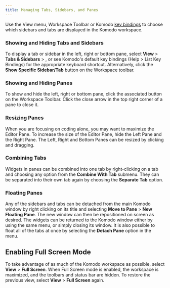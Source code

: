 ```yaml
---
title: Managing Tabs, Sidebars, and Panes
---
```

Use the View menu, Workspace Toolbar or Komodo [key bindings](prefs.html#Config_Key_Bindings) to choose which sidebars and tabs are displayed in the Komodo workspace.

<a name="show_hide_tabs" id="show_hide_tabs"></a>
### Showing and Hiding Tabs and Sidebars

To display a tab or sidebar in the left, right or bottom pane, select **View** > **Tabs & Sidebars** > **<Name>**, or see Komodo's default key bindings (Help > List Key Bindings) for the appropriate keyboard shortcut. Alternatively, click the **Show Specific Sidebar/Tab** button on the Workspace toolbar.

### Showing and Hiding Panes
<a name="show_hide_panes" id="show_hide_panes"></a>
To show and hide the left, right or bottom pane, click the associated button on the Workspace Toolbar. Click the close arrow in the top right corner of a pane to close it.

### Resizing Panes
<a name="Resizing_Panes" id="Resizing_Panes"></a>
When you are focusing on coding alone, you may want to maximize the Editor Pane. To increase the size of the Editor Pane, hide the Left Pane and the Right Pane. The Left, Right and Bottom Panes can be resized by clicking and dragging.

### Combining Tabs
<a name="Combining_Tabs" id="Combining_Tabs"></a>
Widgets in panes can be combined into one tab by right-clicking on a tab and choosing any option from the **Combine With Tab** submenu. They can be separated into their own tab again by choosing the **Separate Tab** option.

### Floating Panes
<a name="Floating_Panes" id="Floating_Panes"></a>
Any of the sidebars and tabs can be detached from the main Komodo window by right clicking on its title and selecting **Move to Pane** > **New Floating Pane**. The new window can then be repositioned on screen as desired. The widgets can be returned to the Komodo window either by using the same menu, or simply closing its window. It is also possible to float all of the tabs at once by selecting the **Detach Pane** option in the menu.

## Enabling Full Screen Mode
<a name="full_screen" id="full_screen"></a>
To take advantage of as much of the Komodo workspace as possible, select **View** > **Full Screen**. When Full Screen mode is enabled, the workspace is maximized, and the toolbars and status bar are hidden. To restore the previous view, select **View** > **Full Screen** again.

